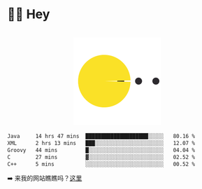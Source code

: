 
# 👋🏻 Hey
<div align="center">
	<br>
	<img src="https://raw.githubusercontent.com/Aniket965/Aniket965/master/pacman.svg?sanitize=true" width="200" height="200">
	<br>
</div>

<!--START_SECTION:waka-->
```text
Java     14 hrs 47 mins  ████████████████████░░░░░   80.16 % 
XML      2 hrs 13 mins   ███░░░░░░░░░░░░░░░░░░░░░░   12.07 % 
Groovy   44 mins         █░░░░░░░░░░░░░░░░░░░░░░░░   04.04 % 
C        27 mins         ▓░░░░░░░░░░░░░░░░░░░░░░░░   02.52 % 
C++      5 mins          ░░░░░░░░░░░░░░░░░░░░░░░░░   00.52 % 
```
<!--END_SECTION:waka-->

 ➡️  来我的网站瞧瞧吗？[这里](https://www.shaolongfei.com)
